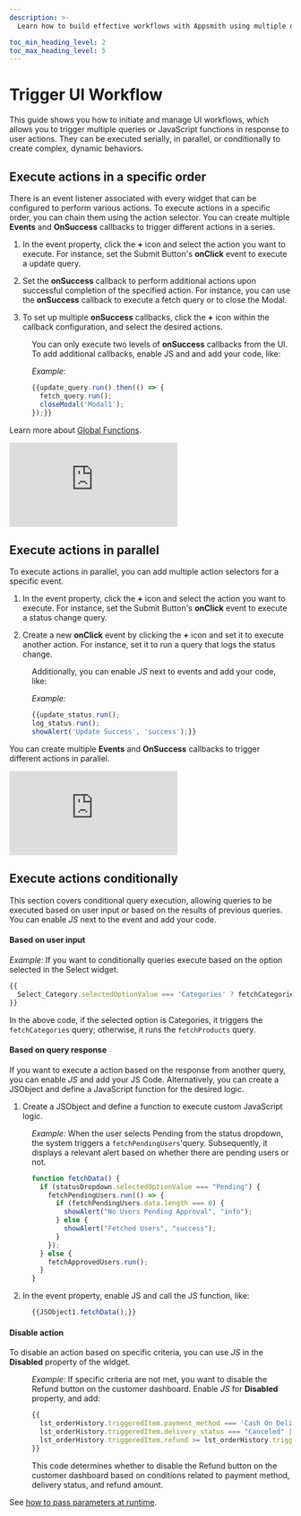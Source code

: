 ```yaml
---
description: >-
  Learn how to build effective workflows with Appsmith using multiple queries and execute them in the serial, parallel or conditional manner and programming widgets for smooth user interaction.

toc_min_heading_level: 2
toc_max_heading_level: 5
---
```


# Trigger UI Workflow

This guide shows you how to initiate and manage UI workflows, which allows you to trigger multiple queries or JavaScript functions in response to user actions. They can be executed serially, in parallel, or conditionally to create complex, dynamic behaviors. 

## Execute actions in a specific order

There is an event listener associated with every widget that can be configured to perform various actions. To execute actions in a specific order, you can chain them using the action selector. You can create multiple **Events** and **OnSuccess** callbacks to trigger different actions in a series. 

1. In the event property, click the **+** icon and select the action you want to execute. For instance, set the Submit Button's **onClick** event to execute a update query.

2. Set the **onSuccess** callback to perform additional actions upon successful completion of the specified action. For instance, you can use the **onSuccess** callback to execute a fetch query or to close the Modal.

3. To set up multiple **onSuccess** callbacks, click the **+** icon within the callback configuration, and select the desired actions.



<dd>

You can only execute two levels of **onSuccess** callbacks from the UI. To add additional callbacks, enable JS and and add your code, like: 

*Example:* 

```js
{{update_query.run().then(() => {
  fetch_query.run();
  closeModal('Modal1');
});}}
```
</dd>


Learn more about [Global Functions](/reference/appsmith-framework/widget-actions).


<div style={{ position: "relative", paddingBottom: "calc(50.520833333333336% + 41px)", height: "0", width: "100%" }}>
  <iframe src="https://demo.arcade.software/aP6NLTwiJTsGCmhDhnQM?embed" frameborder="0" loading="lazy" webkitallowfullscreen mozallowfullscreen allowfullscreen style={{ position: "absolute", top: "0", left: "0", width: "92%", height: "92%", colorScheme: "light" }} title="Appsmith | Connect Data">
  </iframe>
</div>




<p></p>




## Execute actions in parallel 

To execute actions in parallel, you can add multiple action selectors for a specific event. 

1. In the event property, click the **+** icon and select the action you want to execute. For instance, set the Submit Button's **onClick** event to execute a status change query.

2. Create a new **onClick** event by clicking the **+** icon and set it to execute another action. For instance, set it to run a query that logs the status change.

<dd>

Additionally, you can enable *JS* next to events and add your code, like:

*Example:* 

```js
{{update_status.run();
log_status.run();
showAlert('Update Success', 'success');}}
```

</dd>



You can create multiple **Events** and **OnSuccess** callbacks to trigger different actions in parallel. 


<div style={{ position: "relative", paddingBottom: "calc(50.520833333333336% + 41px)", height: "0", width: "100%" }}>
  <iframe src="https://demo.arcade.software/TwqJvpTW4EMHkHIM1GnZ?embed" frameborder="0" loading="lazy" webkitallowfullscreen mozallowfullscreen allowfullscreen style={{ position: "absolute", top: "0", left: "0", width: "100%", height: "100%", colorScheme: "light" }} title="Appsmith | Connect Data">
  </iframe>
</div>

<p></p>







## Execute actions conditionally


This section covers conditional query execution, allowing queries to be executed based on user input or based on the results of previous queries. You can enable *JS* next to the event and add your code. 


#### Based on user input

*Example:* If you want to conditionally queries execute based on the option selected in the Select widget.

```javascript
{{
  Select_Category.selectedOptionValue === 'Categories' ? fetchCategories.run() : fetchProducts.run();
}}
```

In the above code, if the selected option is Categories, it triggers the `fetchCategories` query; otherwise, it runs the `fetchProducts` query.

#### Based on query response

If you want to execute a action based on the response from another query, you can enable *JS* and add your JS Code.  Alternatively, you can create a JSObject and define a JavaScript function for the desired logic.


1. Create a JSObject and define a function to execute custom JavaScript logic.

<dd>

 *Example:* When the user selects Pending from the status dropdown, the system triggers a `fetchPendingUsers`'query. Subsequently, it displays a relevant alert based on whether there are pending users or not. 

```javascript
function fetchData() {
  if (statusDropdown.selectedOptionValue === "Pending") {
    fetchPendingUsers.run(() => {
      if (fetchPendingUsers.data.length === 0) {
        showAlert("No Users Pending Approval", "info");
      } else {
        showAlert("Fetched Users", "success");
      }
    });
  } else {
    fetchApprovedUsers.run();
  }
}
```

</dd>

2. In the event property, enable JS and call the JS function, like:

<dd>

```js
{{JSObject1.fetchData();}}
```

</dd>

#### Disable action

To disable an action based on specific criteria, you can use *JS* in the **Disabled** property of the widget.

<dd>

*Example*: If specific criteria are not met, you want to disable the Refund button on the customer dashboard. Enable *JS* for **Disabled** property, and add:


```js
{{
  lst_orderHistory.triggeredItem.payment_method === 'Cash On Delivery' ||
  lst_orderHistory.triggeredItem.delivery_status === "Canceled" ||
  lst_orderHistory.triggeredItem.refund >= lst_orderHistory.triggeredItem.amount
}}
```

This code determines whether to disable the Refund button on the customer dashboard based on conditions related to payment method, delivery status, and refund amount.

</dd>



See [how to pass parameters at runtime](/connect-data/concepts/dynamic-queries#passing-parameters-at-runtime-using-run).